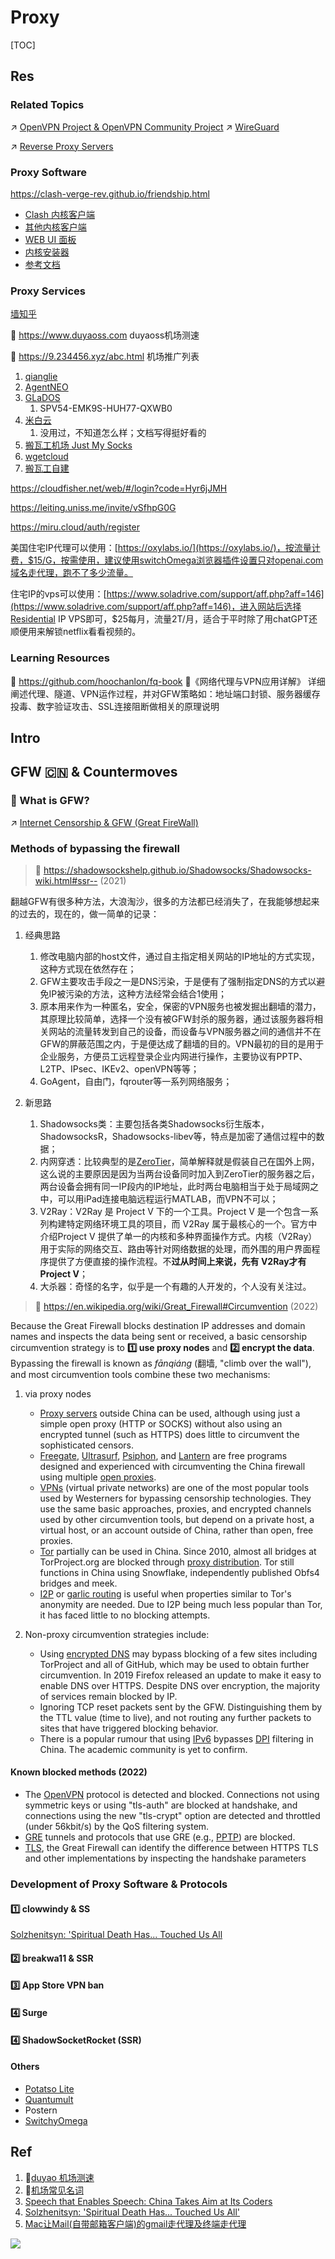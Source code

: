 # Proxy

[TOC]


## Res
### Related Topics
↗ [OpenVPN Project & OpenVPN Community Project](../👻%20Tunneling%20&%20VPN/VPN%20&%20NAT%20Implementations/📌%20OpenVPN%20Project%20&%20OpenVPN%20Community%20Project/OpenVPN%20Project%20&%20OpenVPN%20Community%20Project.md)
↗ [WireGuard](../👻%20Tunneling%20&%20VPN/VPN%20&%20NAT%20Implementations/VPN%20&%20NAT%20Free%20Software/WireGuard.md)

↗ [Reverse Proxy Servers](../../../../Software%20Engineering/Web%20Development/🥪%20Middleware/🪇%20Reverse%20Proxy%20Servers/Reverse%20Proxy%20Servers.md)


### Proxy Software
https://clash-verge-rev.github.io/friendship.html
- [Clash 内核客户端](https://clash-verge-rev.github.io/friendship.html#clash)
- [其他内核客户端](https://clash-verge-rev.github.io/friendship.html#_1)
- [WEB UI 面板](https://clash-verge-rev.github.io/friendship.html#web-ui)
- [内核安装器](https://clash-verge-rev.github.io/friendship.html#_2)
- [参考文档](https://clash-verge-rev.github.io/friendship.html#_3)


### Proxy Services
[墙知乎](https://wallzhihu.com)

🔗 https://www.duyaoss.com
duyaoss机场测速

🔗 https://9.234456.xyz/abc.html
机场推广列表

1. [qianglie](https://www.qianglie.com/#/profile)
2. [AgentNEO](https://neoladder.com/dashboard)
3. [GLaDOS](https://glados.rocks/register)
	1. SPV54-EMK9S-HUH77-QXWB0
4. [米白云](https://docs.mebi.me/docs/intro)
	1. 没用过，不知道怎么样；文档写得挺好看的
5. [搬瓦工机场 Just My Socks](https://justmysockss.org/)
2. [wgetcloud](https://invite.wgetcloud.ltd/auth/register?code=oikW)
3. [搬瓦工自建](https://v2ray-x.com/banwagon-v2ray/)

https://cloudfisher.net/web/#/login?code=Hyr6jJMH

https://leiting.uniss.me/invite/vSfhpG0G

https://miru.cloud/auth/register

美国住宅IP代理可以使用：[https://oxylabs.io/](https://oxylabs.io/)，按流量计费，$15/G，按需使用，建议使用switchOmega浏览器插件设置只对openai.com域名走代理，跑不了多少流量。

住宅IP的vps可以使用：[https://www.soladrive.com/support/aff.php?aff=146](https://www.soladrive.com/support/aff.php?aff=146)，进入网站后选择Residential IP VPS即可，$25每月，流量2T/月，适合于平时除了用chatGPT还顺便用来解锁netflix看看视频的。


### Learning Resources
🚧 https://github.com/hoochanlon/fq-book
📖《网络代理与VPN应用详解》 详细阐述代理、隧道、VPN运作过程，并对GFW策略如：地址端口封锁、服务器缓存投毒、数字验证攻击、SSL连接阻断做相关的原理说明



## Intro



## GFW 🇨🇳 & Countermoves
### 🚧 What is GFW?
↗ [Internet Censorship & GFW (Great FireWall)](../Internet%20Censorship%20&%20GFW%20(Great%20FireWall).md)


### Methods of bypassing the firewall
> 🔗 https://shadowsockshelp.github.io/Shadowsocks/Shadowsocks-wiki.html#ssr-- (2021)

翻越GFW有很多种方法，大浪淘沙，很多的方法都已经消失了，在我能够想起来的过去的，现在的，做一简单的记录：

1. 经典思路
	1. 修改电脑内部的host文件，通过自主指定相关网站的IP地址的方式实现，这种方式现在依然存在；
	2. GFW主要攻击手段之一是DNS污染，于是便有了强制指定DNS的方式以避免IP被污染的方法，这种方法经常会结合1使用；
	3. 原本用来作为一种匿名，安全，保密的VPN服务也被发掘出翻墙的潜力，其原理比较简单，选择一个没有被GFW封杀的服务器，通过该服务器将相关网站的流量转发到自己的设备，而设备与VPN服务器之间的通信并不在GFW的屏蔽范围之内，于是便达成了翻墙的目的。VPN最初的目的是用于企业服务，方便员工远程登录企业内网进行操作，主要协议有PPTP、L2TP、IPsec、IKEv2、openVPN等等；
	4. GoAgent，自由门，fqrouter等一系列网络服务；

2. 新思路
	1. Shadowsocks类：主要包括各类Shadowsocks衍生版本，ShadowsocksR，Shadowsocks-libev等，特点是加密了通信过程中的数据；
	2. 内网穿透：比较典型的是[ZeroTier](https://www.zerotier.com/)，简单解释就是假装自己在国外上网，这么说的主要原因是因为当两台设备同时加入到ZeroTier的服务器之后，两台设备会拥有同一IP段内的IP地址，此时两台电脑相当于处于局域网之中，可以用iPad连接电脑远程运行MATLAB，而VPN不可以；
	3. V2Ray：V2Ray 是 Project V 下的一个工具。Project V 是一个包含一系列构建特定网络环境工具的项目，而 V2Ray 属于最核心的一个。官方中介绍Project V 提供了单一的内核和多种界面操作方式。内核（V2Ray）用于实际的网络交互、路由等针对网络数据的处理，而外围的用户界面程序提供了方便直接的操作流程。不**过从时间上来说，先有 V2Ray才有Project V**；
	4. 大杀器：奇怪的名字，似乎是一个有趣的人开发的，个人没有关注过。


> 🔗 https://en.wikipedia.org/wiki/Great_Firewall#Circumvention (2022)

Because the Great Firewall blocks destination IP addresses and domain names and inspects the data being sent or received, a basic censorship circumvention strategy is to **1️⃣ use proxy nodes** and **2️⃣ encrypt the data**. Bypassing the firewall is known as _fānqiáng_ (翻墙, "climb over the wall"), and most circumvention tools combine these two mechanisms:

1. via proxy nodes
	- [Proxy servers](https://en.wikipedia.org/wiki/Proxy_server "Proxy server") outside China can be used, although using just a simple open proxy (HTTP or SOCKS) without also using an encrypted tunnel (such as HTTPS) does little to circumvent the sophisticated censors.
	- [Freegate](https://en.wikipedia.org/wiki/Freegate "Freegate"), [Ultrasurf](https://en.wikipedia.org/wiki/Ultrasurf "Ultrasurf"), [Psiphon](https://en.wikipedia.org/wiki/Psiphon "Psiphon"), and [Lantern](https://en.wikipedia.org/wiki/Lantern_(software) "Lantern (software)") are free programs designed and experienced with circumventing the China firewall using multiple [open proxies](https://en.wikipedia.org/wiki/Open_proxies "Open proxies").
	- [VPNs](https://en.wikipedia.org/wiki/VPN "VPN") (virtual private networks) are one of the most popular tools used by Westerners for bypassing censorship technologies. They use the same basic approaches, proxies, and encrypted channels used by other circumvention tools, but depend on a private host, a virtual host, or an account outside of China, rather than open, free proxies.
	- [Tor](https://en.wikipedia.org/wiki/Tor_(anonymity_network) "Tor (anonymity network)") partially can be used in China. Since 2010, almost all bridges at TorProject.org are blocked through [proxy distribution](https://en.wikipedia.org/wiki/Great_Firewall#Proxy_distribution). Tor still functions in China using Snowflake, independently published Obfs4 bridges and meek.
	- [I2P](https://en.wikipedia.org/wiki/I2P "I2P") or [garlic routing](https://en.wikipedia.org/wiki/Garlic_routing "Garlic routing") is useful when properties similar to Tor's anonymity are needed. Due to I2P being much less popular than Tor, it has faced little to no blocking attempts.

2. Non-proxy circumvention strategies include:
	- Using [encrypted DNS](https://en.wikipedia.org/wiki/DNS_over_HTTPS "DNS over HTTPS") may bypass blocking of a few sites including TorProject and all of GitHub, which may be used to obtain further circumvention. In 2019 Firefox released an update to make it easy to enable DNS over HTTPS. Despite DNS over encryption, the majority of services remain blocked by IP.
	- Ignoring TCP reset packets sent by the GFW. Distinguishing them by the TTL value (time to live), and not routing any further packets to sites that have triggered blocking behavior.
	- There is a popular rumour that using [IPv6](https://en.wikipedia.org/wiki/IPv6 "IPv6") bypasses [DPI](https://en.wikipedia.org/wiki/Deep_packet_inspection "Deep packet inspection") filtering in China. The academic community is yet to confirm.


#### Known blocked methods (2022)
- The [OpenVPN](https://en.wikipedia.org/wiki/OpenVPN "OpenVPN") protocol is detected and blocked. Connections not using symmetric keys or using "tls-auth" are blocked at handshake, and connections using the new "tls-crypt" option are detected and throttled (under 56kbit/s) by the QoS filtering system.
- [GRE](https://en.wikipedia.org/wiki/Generic_Routing_Encapsulation "Generic Routing Encapsulation") tunnels and protocols that use GRE (e.g., [PPTP](https://en.wikipedia.org/wiki/PPTP "PPTP")) are blocked.
- [TLS](https://en.wikipedia.org/wiki/Transport_Layer_Security "Transport Layer Security"), the Great Firewall can identify the difference between HTTPS TLS and other implementations by inspecting the handshake parameters


### Development of Proxy Software & Protocols
#### 1️⃣ clowwindy & SS
[Solzhenitsyn: 'Spiritual Death Has... Touched Us All](https://www.washingtonpost.com/wp-dyn/content/article/2008/08/04/AR2008080401822_pf.html)


#### 2️⃣ breakwa11 & SSR


#### 3️⃣ App Store VPN ban


#### 4️⃣ Surge


#### 4️⃣ ShadowSocketRocket (SSR)


#### Others
+ [Potatso Lite](https://shadowsockshelp.github.io/Potatso-Lite/) 
+ [Quantumult](https://itunes.apple.com/us/app/quantumult/id1252015438#?platform=iphone)
+ Postern
+ [SwitchyOmega](https://github.com/FelisCatus/SwitchyOmega)



## Ref
[机场推荐]:https://pawswrite.xyz/posts/33840.html#测速结果

1. 🫰[duyao 机场测速](https://www.duyaoss.com)
2. 🫰[机场常见名词](https://young1lin.me/2020/10/30/GFW/#机场)
3. [Speech that Enables Speech: China Takes Aim at Its Coders](https://www.eff.org/deeplinks/2015/08/speech-enables-speech-china-takes-aim-its-coders)
4. [Solzhenitsyn: 'Spiritual Death Has... Touched Us All'](https://www.washingtonpost.com/wp-dyn/content/article/2008/08/04/AR2008080401822_pf.html)
5. [Mac让Mail(自带邮箱客户端)的gmail走代理及终端走代理](https://www.xiebruce.top/1061.html)

[拆解“翻墙”：50个“翻墙”行政处罚案例之解析]: https://mp.weixin.qq.com/s/4AUBEY39EaIhbxjO94J7Og

![](https://mmbiz.qpic.cn/sz_mmbiz_png/iaSnMfKUYm4sOz6tmzmupuLMQFxalo6DkfFsqbg1ibgCq7z3tIepetsiaDnuUUunds8fgsb7VoeF20DnpA29sZ1icA/640?wx_fmt=png)

[SwitchyOmega | github]: https://github.com/FelisCatus/SwitchyOmega

